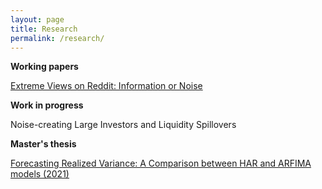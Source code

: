 ```yaml
---
layout: page
title: Research
permalink: /research/
---
```

**Working papers**

[Extreme Views on Reddit: Information or Noise](https://papers.ssrn.com/sol3/papers.cfm?abstract_id=4762725)

**Work in progress**

Noise-creating Large Investors and Liquidity Spillovers

**Master's thesis**

[Forecasting Realized Variance: A Comparison between HAR and ARFIMA models (2021)](http://www.cek.ef.uni-lj.si/magister/marjanovic4166-B.pdf)

